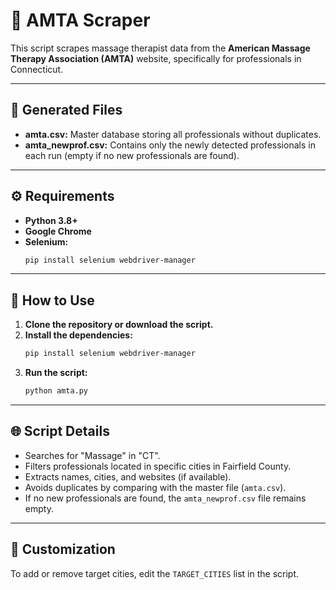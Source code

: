 # 📝 AMTA Scraper  

This script scrapes massage therapist data from the **American Massage Therapy Association (AMTA)** website, specifically for professionals in Connecticut.  

---

## 📁 **Generated Files**  
- **amta.csv:** Master database storing all professionals without duplicates.  
- **amta_newprof.csv:** Contains only the newly detected professionals in each run (empty if no new professionals are found).  

---

## ⚙️ **Requirements**  
- **Python 3.8+**  
- **Google Chrome**  
- **Selenium:**  
    ```bash
    pip install selenium webdriver-manager
    ```  

---

## 🚀 **How to Use**  
1. **Clone the repository or download the script.**  
2. **Install the dependencies:**  
    ```bash
    pip install selenium webdriver-manager
    ```  
3. **Run the script:**  
    ```bash
    python amta.py
    ```  

---

## 🌐 **Script Details**  
- Searches for "Massage" in "CT".  
- Filters professionals located in specific cities in Fairfield County.  
- Extracts names, cities, and websites (if available).  
- Avoids duplicates by comparing with the master file (`amta.csv`).  
- If no new professionals are found, the `amta_newprof.csv` file remains empty.  

---

## 🤖 **Customization**  
To add or remove target cities, edit the `TARGET_CITIES` list in the script.  
